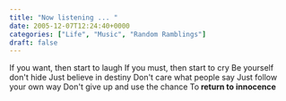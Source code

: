 ```yaml
---
title: "Now listening ... "
date: 2005-12-07T12:24:40+0000
categories: ["Life", "Music", "Random Ramblings"]
draft: false
---
```


If you want, then start to laugh
If you must, then start to cry
Be yourself don't hide
Just believe in destiny
Don't care what people say
Just follow your own way
Don't give up and use the chance
To<strong> return to innocence     </strong>